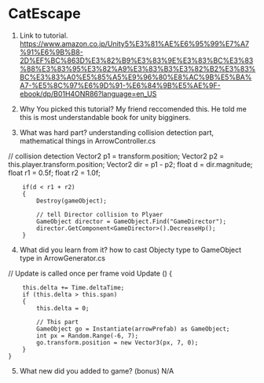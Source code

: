 # CatEscape

1. Link to tutorial.
https://www.amazon.co.jp/Unity5%E3%81%AE%E6%95%99%E7%A7%91%E6%9B%B8-2D%EF%BC%863D%E3%82%B9%E3%83%9E%E3%83%BC%E3%83%88%E3%83%95%E3%82%A9%E3%83%B3%E3%82%B2%E3%83%BC%E3%83%A0%E5%85%A5%E9%96%80%E8%AC%9B%E5%BA%A7-%E5%8C%97%E6%9D%91-%E6%84%9B%E5%AE%9F-ebook/dp/B01H4ONR86?language=en_US  

2. Why You picked this tutorial?
My friend reccomended this. He told me this is most understandable book for unity bigginers.  

3. What was hard part?
understanding collision detection part, mathematical things in ArrowController.cs  

// 	collision detection
        Vector2 p1 = transform.position;
        Vector2 p2 = this.player.transform.position;
        Vector2 dir = p1 - p2;
        float d = dir.magnitude;
        float r1 = 0.5f;
        float r2 = 1.0f;

        if(d < r1 + r2)
        {
            Destroy(gameObject);

            // tell Director collision to Plyaer
            GameObject director = GameObject.Find("GameDirector");
            director.GetComponent<GameDirector>().DecreaseHp();
        }

4. What did you learn from it?
how to cast Objecty type to GameObject type in ArrowGenerator.cs  

// Update is called once per frame
	void Update () {

        this.delta += Time.deltaTime;
        if (this.delta > this.span)
        {
            this.delta = 0;
            
            // This part
            GameObject go = Instantiate(arrowPrefab) as GameObject;
            int px = Random.Range(-6, 7);
            go.transform.position = new Vector3(px, 7, 0);
        }
    }

5. What new did you added to game? (bonus)
N/A
